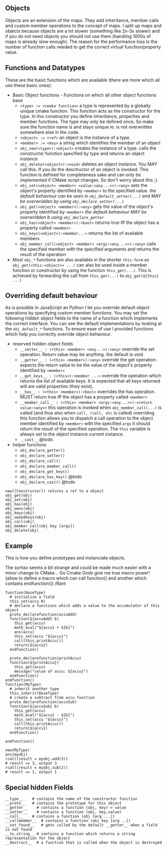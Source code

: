 ## Objects 

Objects are an extension of the maps. They add inheritance, member calls and custom member operations to the concept of maps. I split up maps and objects because objects are a lot slower (something like 2x-3x slower) and if you do not need objects you should not use them (handling 1000s of maps is already slow enough). The reason for the performance loss is the number of function calls needed to get the correct virtual function/property value.


## Functions and Datatypes

These are the basic functions which are available (there are more which all use these basic ones): 

* Basic Object functions - Functions on which all other object functions base
  - `<type> := <cmake function>` a type is represented by a globally unique cmake function.  This function acts as the constructor for the type. In this constructor you define inheritance, properties and member functions. The type may only be defined once.  So make sure the function name is and stays unique ie. is not overwritten somewhere else in the code.
  - `<object> := <ref>` an object is the instance of a type. 
  - `<member> := <key>` a string which identifies the member of an object
  - `obj_new(<type>):<object>` creates the instance of a type. calls the constructor function specified by type and returns an object instance
  - `obj_delete(<object>):<void>` deletes an object instance. You MAY call this. If you do the desctructor of an object is invoked. This function is defined for completeness sake and can only be implemented if CMake script changes. So don't worry about this \;).
  - `obj_set(<object> <member> <value:<any...>>):<any>`  sets the object's  property identified by `<member>` to the specified value.  *the default behaviour can be seen in `obj_default_setter(...)` and MAY be overwridden by using `obj_declare_setter(...)`*
  - `obj_get(<object> <member>):<any>` gets the value of the object's property identified by `<member>` *the default behaviour MAY be overwridden b using `obj_declare_getter`*  
  - `obj_has(<object> <member>):<bool>` returns true iff the object has a property called `<member>`
  - `obj_keys(<object>):<member...>` returns the list of available members
  - `obj_member_call(<object> <member> <args:<any...>>):<any>` calls the specified member with the specified arguments and returns the result of the operation
* Most `obj_*` functions are also available in the shorter `this-form` so `obj_get(<this:<object>> ...)` can also be used inside a member function or constructor by using the function `this_get(...)`.  This is achieved by forwarding the call from `this_get(...)` to `obj_get(${this} ...)`

## Overriding default behaviour

As is possible in JavaScript an Python I let you override default object operations by specifying custom member functions. You may set the following hidden object fields to the name of a function which implements the correct interface. You can see the default implementations by looking at the `obj_default_*` functions.  To ensure ease of use I provided functions which help you correctly override object behaviour.  

* reserved hidden object fields
  * `__setter__ : (<this> <member> <any...>):<any>` override the set operation. Return value may be anything. the default is void
  * `__getter__ : (<this> <member>):<any>` override the get operation. expects the return value to be the value of the object's property identified by `<member>`
  * `__get_keys__ : (<this>):<member ...>` override the operation which returns the list of available keys.  It is expected that all keys returned will are valid properties (they exist).
  * `__has__ : (<this> <member>):<bool>` overrides the has operation. MUST return true iff the object has a property called `<member>`
  * `__member_call__ : (<this> <member> <args:<any...>>):<return value:<any>>` this operation is invoked when `obj_member_call(...)` is called (and thus also when `call, rcall, etc` is called) overriding this function allows you to dispatch a call operation to the object member identified by `<member>` with the specified `args` it should return the result of the specified operation. The `this` variable is always set to the object instance current instance.
  * `__cast__` @todo
* helper functions
  * `obj_declare_getter()`
  * `obj_declare_setter()`
  * `obj_declare_call()`
  * `obj_declare_member_call()`  
  * `obj_declare_get_keys()`
  * `obj_declare_has_key()` @todo
  * `obj_declare_cast()` @todo
  

```
new([Constructor]) returns a ref to a object
obj_get(obj)
obj_set(obj)
obj_has(obj)
obj_owns(obj)
obj_keys(obj)
obj_ownedkeys(obj)
obj_call(obj)
obj_member_call(obj key [args])
obj_delete(obj)
```



## Example

This is how you define prototypes and instanciate objects.  

The syntax seems a bit strange and could be made much easier with a minor change to CMake... Go Cmake Gods give me true macro power! (allow to define a macro which can call function() and another which contains endfunction()) /Rant



```
function(BaseType)
  # initialize a field
  this_set(accu 0)
  # declare a functions which adds a value to the accumulator of this object
  proto_declarefunction(accuAdd)
  function(${accuAdd} b)
    this_get(accu)
    math_eval("${accu} + ${b}")
    ans(accu)
    this_set(accu "${accu}")
    call(this.printAccu())
    return(${accu})
  endfunction()

  proto_declarefunction(printAccu)
  function(${printAccu})
    this_get(accu)
    message("value of accu: ${accu}")
  endfunction()
endfunction()
function(MyType)
  # inherit another type
  this_inherit(BaseType)
  # create a subtract from accu function
  proto_declarefunction(accuSub)
  function(${accuSub} b)
    this_get(accu)
    math_eval("${accu} - ${b}")
    this_set(accu "${accu}")
    call(this.printAccu())
    return(${accu})
  endfunction()

endfunction()

new(MyType)
ans(myobj)
rcall(result = myobj.add(3))
# result == 3, output 3
rcall(result = myobj.sub(2))
# result == 1, output 1
```

## Special hidden Fields
```
__type__    # contains the name of the constructor function
__proto__   # contains the prototype for this object
__getter__    # contains a function (obj, key)-> value 
__setter__    # contains a function (obj, key,value) 
__call__    # contains a function (obj [arg ...])
__callmember__  # contains a function (obj key [arg ..])
__not_found__   # gets called by the default __getter__ when a field is not found
__to_string__ # contains a function which returns a string representation for the object
__destruct__  # a function that is called when the object is destroyed
```
